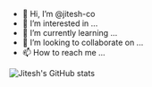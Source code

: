 - 👋 Hi, I’m @jitesh-co
- 👀 I’m interested in ...
- 🌱 I’m currently learning ...
- 💞️ I’m looking to collaborate on ...
- 📫 How to reach me ...

<!---
jitesh-co/jitesh-co is a ✨ special ✨ repository because its `README.md` (this file) appears on your GitHub profile.
You can click the Preview link to take a look at your changes.
--->
![Jitesh's GitHub stats](https://github-readme-stats.vercel.app/api?username=jitesh-co&count_private=true&show_icons=true&theme=radical)
